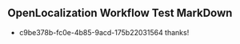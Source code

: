 ## OpenLocalization Workflow Test MarkDown

* c9be378b-fc0e-4b85-9acd-175b22031564 
thanks!



<!--HONumber=Jan16_HO2-->
